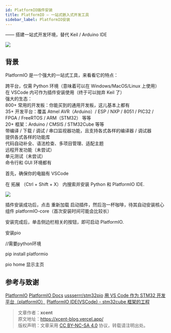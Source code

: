 ```yaml
---
id: PlatformIO插件安装
title: PlatformIO — 一站式嵌入式开发工具
sidebar_label: PlatformIO安装
---
```



—— 搭建一站式开发环境，替代 Keil / Arduino IDE

![](https://gitee.com/gongme/blog-image/raw/master/img/20210322134431.png)


## 背景

PlatformIO 是一个强大的一站式工具，来看看它的特点：

跨平台，仅需 Python 环境（意味着可以在 Windows/MacOS/Linux 上使用）<br />
在 VSCode 内可作为插件安装使用（终于可以抛弃 Keil 了）<br />
强大的生态：<br />
800+ 常用的开发板：你能买到的通用开发板，这儿基本上都有<br />
35+ 开发平台：覆盖 Atmel AVR（Arduino）/ ESP / NXP / 8051 / PIC32 / FPGA / FreeRTOS / ARM（STM32） 等等<br />
20+ 框架：Arduino / CMSIS / STM32Cube 等等<br />
带编译 / 下载 / 调试 / 串口监视器功能，且支持各式各样的编译器 / 调试器<br />
提供各式各样的功能库<br />
代码自动补全、语法检查、多项目管理、适配主题<br />
远程开发功能（未尝试）<br />
单元测试（未尝试）<br />
命令行和 GUI 环境都有<br />

首先，确保你的电脑有 VSCode <br />

在 拓展 （Ctrl + Shift + X） 内搜索并安装 Python 和 PlatformIO IDE.

![](https://gitee.com/gongme/blog-image/raw/master/img/20210322134604.png)


插件安装成功后，点击 重新加载 启动插件，然后泡一杯咖啡，待其自动安装核心组件 platformIO-core（首次安装时间可能会比较长）

安装完成后，单击侧边栏相关的按钮，即可启动 PlatformIO.


安装pio

//需要python环境

pip install platformio

pio home 显示主页


## 参考与致谢

[PlatformIO](https://platformio.org/)
[PlatformIO Docs](https://docs.platformio.org/en/latest/index.html)
[ussserrr/stm32pio](https://github.com/ussserrr/stm32pio#requirements)
[用 VS Code 作为 STM32 开发平台（platformIO）](https://www.jianshu.com/p/49cfa03d6164)
[PlatformIO IDE(VSCode) - stm32cube 框架的工程](https://www.smslit.top/2019/08/24/platformio-stm32-cubemx/)


> 文章作者：**xcent**  
> 原文地址：<https://xcent-blog.vercel.app/>  
> 版权声明：文章采用 [CC BY-NC-SA 4.0](https://creativecommons.org/licenses/by/4.0/deed.zh) 协议，转载请注明出处。
